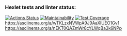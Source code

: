 ### Hexlet tests and linter status:
[![Actions Status](https://github.com/Evg-Kost/python-project-49/actions/workflows/hexlet-check.yml/badge.svg)](https://github.com/Evg-Kost/python-project-49/actions)
[![Maintainability](https://api.codeclimate.com/v1/badges/2f0d6640f535904b027f/maintainability)](https://codeclimate.com/github/Evg-Kost/python-project-49/maintainability)
[![Test Coverage](https://api.codeclimate.com/v1/badges/2f0d6640f535904b027f/test_coverage)](https://codeclimate.com/github/Evg-Kost/python-project-49/test_coverage)
https://asciinema.org/a/wTKLzxNVWpA9J9AaXlUEO1Gv1
https://asciinema.org/a/nEKT0QAZmWr8cYLWqBa3k6NPp
